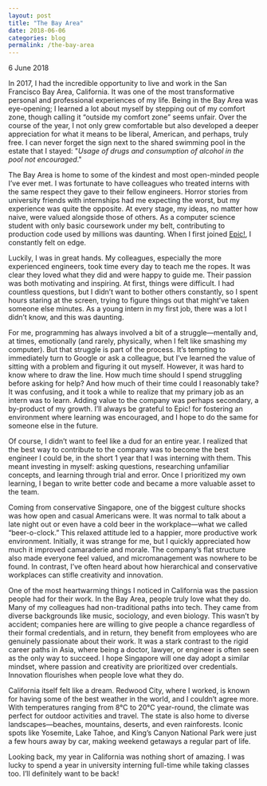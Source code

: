 ```yaml
---
layout: post
title: "The Bay Area"
date: 2018-06-06
categories: blog
permalink: /the-bay-area
---
```


6 June 2018

In 2017, I had the incredible opportunity to live and work in the San Francisco Bay Area, California. It was one of the most transformative personal and professional experiences of my life. Being in the Bay Area was eye-opening; I learned a lot about myself by stepping out of my comfort zone, though calling it “outside my comfort zone” seems unfair. Over the course of the year, I not only grew comfortable but also developed a deeper appreciation for what it means to be liberal, American, and perhaps, truly free. I can never forget the sign next to the shared swimming pool in the estate that I stayed: "*Usage of drugs and consumption of alcohol in the pool not encouraged*."

The Bay Area is home to some of the kindest and most open-minded people I’ve ever met. I was fortunate to have colleagues who treated interns with the same respect they gave to their fellow engineers. Horror stories from university friends with internships had me expecting the worst, but my experience was quite the opposite. At every stage, my ideas, no matter how naive, were valued alongside those of others. As a computer science student with only basic coursework under my belt, contributing to production code used by millions was daunting. When I first joined [Epic!](https://www.getepic.com), I constantly felt on edge.

Luckily, I was in great hands. My colleagues, especially the more experienced engineers, took time every day to teach me the ropes. It was clear they loved what they did and were happy to guide me. Their passion was both motivating and inspiring. At first, things were difficult. I had countless questions, but I didn’t want to bother others constantly, so I spent hours staring at the screen, trying to figure things out that might’ve taken someone else minutes. As a young intern in my first job, there was a lot I didn’t know, and this was daunting.

For me, programming has always involved a bit of a struggle—mentally and, at times, emotionally (and rarely, physically, when I felt like smashing my computer). But that struggle is part of the process. It’s tempting to immediately turn to Google or ask a colleague, but I’ve learned the value of sitting with a problem and figuring it out myself. However, it was hard to know where to draw the line. How much time should I spend struggling before asking for help? And how much of their time could I reasonably take? It was confusing, and it took a while to realize that my primary job as an intern was to learn. Adding value to the company was perhaps secondary, a by-product of my growth. I’ll always be grateful to Epic! for fostering an environment where learning was encouraged, and I hope to do the same for someone else in the future.

Of course, I didn’t want to feel like a dud for an entire year. I realized that the best way to contribute to the company was to become the best engineer I could be, in the short 1 year that I was interning with them. This meant investing in myself: asking questions, researching unfamiliar concepts, and learning through trial and error. Once I prioritized my own learning, I began to write better code and became a more valuable asset to the team.

Coming from conservative Singapore, one of the biggest culture shocks was how open and casual Americans were. It was normal to talk about a late night out or even have a cold beer in the workplace—what we called “beer-o-clock.” This relaxed attitude led to a happier, more productive work environment. Initially, it was strange for me, but I quickly appreciated how much it improved camaraderie and morale. The company’s flat structure also made everyone feel valued, and micromanagement was nowhere to be found. In contrast, I’ve often heard about how hierarchical and conservative workplaces can stifle creativity and innovation.

One of the most heartwarming things I noticed in California was the passion people had for their work. In the Bay Area, people truly love what they do. Many of my colleagues had non-traditional paths into tech. They came from diverse backgrounds like music, sociology, and even biology. This wasn’t by accident; companies here are willing to give people a chance regardless of their formal credentials, and in return, they benefit from employees who are genuinely passionate about their work. It was a stark contrast to the rigid career paths in Asia, where being a doctor, lawyer, or engineer is often seen as the only way to succeed. I hope Singapore will one day adopt a similar mindset, where passion and creativity are prioritized over credentials. Innovation flourishes when people love what they do.

California itself felt like a dream. Redwood City, where I worked, is known for having some of the best weather in the world, and I couldn’t agree more. With temperatures ranging from 8°C to 20°C year-round, the climate was perfect for outdoor activities and travel. The state is also home to diverse landscapes—beaches, mountains, deserts, and even rainforests. Iconic spots like Yosemite, Lake Tahoe, and King’s Canyon National Park were just a few hours away by car, making weekend getaways a regular part of life.

Looking back, my year in California was nothing short of amazing. I was lucky to spend a year in university interning full-time while taking classes too. I’ll definitely want to be back!
